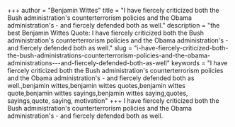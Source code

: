 +++
author = "Benjamin Wittes"
title = "I have fiercely criticized both the Bush administration's counterterrorism policies and the Obama administration's - and fiercely defended both as well."
description = "the best Benjamin Wittes Quote: I have fiercely criticized both the Bush administration's counterterrorism policies and the Obama administration's - and fiercely defended both as well."
slug = "i-have-fiercely-criticized-both-the-bush-administrations-counterterrorism-policies-and-the-obama-administrations---and-fiercely-defended-both-as-well"
keywords = "I have fiercely criticized both the Bush administration's counterterrorism policies and the Obama administration's - and fiercely defended both as well.,benjamin wittes,benjamin wittes quotes,benjamin wittes quote,benjamin wittes sayings,benjamin wittes saying,quotes, sayings,quote, saying, motivation"
+++
I have fiercely criticized both the Bush administration's counterterrorism policies and the Obama administration's - and fiercely defended both as well.
